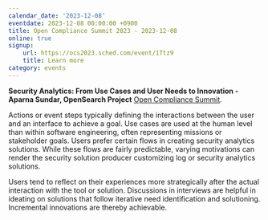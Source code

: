 ```yaml
---
calendar_date: '2023-12-08'
eventdate: 2023-12-08 00:00:00 +0900
title: Open Compliance Summit 2023 - 2023-12-08
online: true
signup:
    url: https://ocs2023.sched.com/event/1Ttz9
    title: Learn more
category: events
---
```


**Security Analytics: From Use Cases and User Needs to Innovation - Aparna Sundar, OpenSearch Project**  [Open Compliance Summit](https://ocs2023.sched.com/event/1Ttz9).

Actions or event steps typically defining the interactions between the user and an interface to achieve a goal. Use cases are used at the human level than within software engineering, often representing missions or stakeholder goals. Users prefer certain flows in creating security analytics solutions. While these flows are fairly predictable, varying motivations can render the security solution producer customizing log or security analytics solutions.

Users tend to reflect on their experiences more strategically after the actual interaction with the tool or solution. Discussions in interviews are helpful in ideating on solutions that follow iterative need identification and solutioning. Incremental innovations are thereby achievable.
